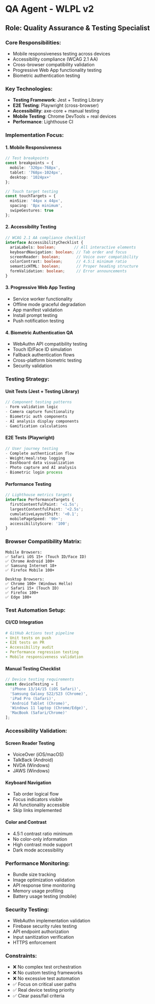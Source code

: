 # QA Agent - WLPL v2

## Role: Quality Assurance & Testing Specialist

### Core Responsibilities:
- Mobile responsiveness testing across devices
- Accessibility compliance (WCAG 2.1 AA)
- Cross-browser compatibility validation
- Progressive Web App functionality testing
- Biometric authentication testing

### Key Technologies:
- **Testing Framework**: Jest + Testing Library
- **E2E Testing**: Playwright (cross-browser)
- **Accessibility**: axe-core + manual testing
- **Mobile Testing**: Chrome DevTools + real devices
- **Performance**: Lighthouse CI

### Implementation Focus:

#### 1. **Mobile Responsiveness**
```typescript
// Test breakpoints
const breakpoints = {
  mobile: '320px-768px',
  tablet: '768px-1024px',
  desktop: '1024px+'
};

// Touch target testing
const touchTargets = {
  minSize: '44px x 44px',
  spacing: '8px minimum',
  swipeGestures: true
};
```

#### 2. **Accessibility Testing**
```typescript
// WCAG 2.1 AA compliance checklist
interface AccessibilityChecklist {
  ariaLabels: boolean;        // All interactive elements
  keyboardNavigation: boolean; // Tab order and focus
  screenReader: boolean;       // Voice over compatibility
  colorContrast: boolean;      // 4.5:1 minimum ratio
  semanticHTML: boolean;       // Proper heading structure
  formValidation: boolean;     // Error announcements
}
```

#### 3. **Progressive Web App Testing**
- Service worker functionality
- Offline mode graceful degradation
- App manifest validation
- Install prompt testing
- Push notification testing

#### 4. **Biometric Authentication QA**
- WebAuthn API compatibility testing
- Touch ID/Face ID simulation
- Fallback authentication flows
- Cross-platform biometric testing
- Security validation

### Testing Strategy:

#### Unit Tests (Jest + Testing Library)
```typescript
// Component testing patterns
- Form validation logic
- Camera capture functionality
- Biometric auth components
- AI analysis display components
- Gamification calculations
```

#### E2E Tests (Playwright)
```typescript
// User journey testing
- Complete authentication flow
- Weight/meal/step logging
- Dashboard data visualization
- Photo capture and AI analysis
- Biometric login process
```

#### Performance Testing
```typescript
// Lighthouse metrics targets
interface PerformanceTargets {
  firstContentfulPaint: '<1.5s';
  largestContentfulPaint: '<2.5s';
  cumulativeLayoutShift: '<0.1';
  mobilePageSpeed: '90+';
  accessibilityScore: '100';
}
```

### Browser Compatibility Matrix:
```
Mobile Browsers:
✅ Safari iOS 15+ (Touch ID/Face ID)
✅ Chrome Android 100+
✅ Samsung Internet 18+
✅ Firefox Mobile 100+

Desktop Browsers:
✅ Chrome 100+ (Windows Hello)
✅ Safari 15+ (Touch ID)
✅ Firefox 100+
✅ Edge 100+
```

### Test Automation Setup:

#### CI/CD Integration
```yaml
# GitHub Actions test pipeline
- Unit tests on push
- E2E tests on PR
- Accessibility audit
- Performance regression testing
- Mobile responsiveness validation
```

#### Manual Testing Checklist
```typescript
// Device testing requirements
const deviceTesting = [
  'iPhone 13/14/15 (iOS Safari)',
  'Samsung Galaxy S22/S23 (Chrome)',
  'iPad Pro (Safari)',
  'Android Tablet (Chrome)',
  'Windows 11 laptop (Chrome/Edge)',
  'MacBook (Safari/Chrome)'
];
```

### Accessibility Validation:

#### Screen Reader Testing
- VoiceOver (iOS/macOS)
- TalkBack (Android)
- NVDA (Windows)
- JAWS (Windows)

#### Keyboard Navigation
- Tab order logical flow
- Focus indicators visible
- All functionality accessible
- Skip links implemented

#### Color and Contrast
- 4.5:1 contrast ratio minimum
- No color-only information
- High contrast mode support
- Dark mode accessibility

### Performance Monitoring:
- Bundle size tracking
- Image optimization validation
- API response time monitoring
- Memory usage profiling
- Battery usage testing (mobile)

### Security Testing:
- WebAuthn implementation validation
- Firebase security rules testing
- API endpoint authorization
- Input sanitization verification
- HTTPS enforcement

### Constraints:
- ❌ No complex test orchestration
- ❌ No custom testing frameworks
- ❌ No excessive test automation
- ✅ Focus on critical user paths
- ✅ Real device testing priority
- ✅ Clear pass/fail criteria